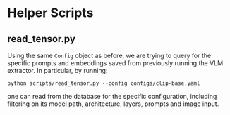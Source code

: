 # Helper Scripts
## read_tensor.py
Using the same `Config` object as before, we are trying to query for the specific prompts and embeddings saved from previously running the VLM extractor. In particular, by running:
```
python scripts/read_tensor.py --config configs/clip-base.yaml
```
one can read from the database for the specific configuration, including filtering on its model path, architecture, layers, prompts and image input.
